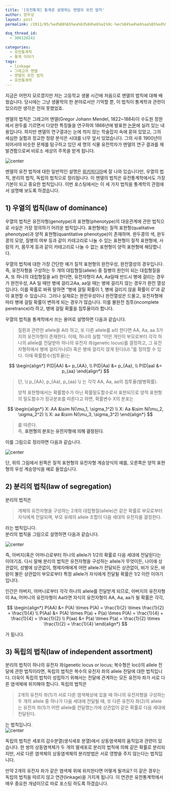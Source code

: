 ```yaml
---
title: '[유전통계] 통계로 설명하는 멘델의 유전 법칙'
author: 양우성
layout: post
permalink: /2011/05/%ed%86%b5%ea%b3%84%eb%a1%9c-%ec%84%a4%eb%aa%85%ed%95%98%eb%8a%94-%eb%a9%98%eb%8d%b8%ec%9d%98-%ec%9c%a0%ec%a0%84-%eb%b2%95%ec%b9%99/

dsq_thread_id:
  - 306120242

categories:
  - 유전통계학
  - 통계 이야기
tags:
  - linkage
  - 그레고어 멘델
  - 멘델의 유전 법칙
  - 유전통계학
---
```

지금은 어떤지 모르겠지만 저는 고등학교 생물 시간에 처음으로 멘델의 법칙에 대해 배웠습니다. 당시에는 그냥 생물학의 한 분야로서만 기억할 뿐, 이 법칙이 통계학과 관련이 있으리란 생각은 전혀 못했었죠.

멘델의 법칙은 그레고어 멘델(Gregor Johann Mendel, 1822~1884)이 수도원 정원에서 완두를 기르면서 다양한 특징들을 연구하여 1866년에 발표한 [논문][1]에 실려 있는 내용입니다. 하지만 멘델의 연구결과는 눈에 띄지 않는 학술잡지 속에 묻혀 있었고, 그의 세심한 실험과 정교한 정량 분석은 시대를 너무 앞서 있었습니다. 그의 사후 1900년이 되어서야 비슷한 문제를 탐구하고 있던 세 명의 식물 유전학자가 멘델의 연구 결과를 재발견함으로써 비로소 세상의 주목을 받게 됩니다.  

![center](http://i0.wp.com/wsyang.com/wp-content/uploads/2011/04/fig2.jpg)

멘델의 유전 법칙에 대한 일반적인 설명은 [위키피디아][2]에 잘 나와 있습니다만, 우열의 법칙, 분리의 법칙, 독립의 법칙으로 정리됩니다. 이 멘델의 법칙은 유전통계학에서도 가장 기본이 되고 중요한 법칙입니다. 이번 포스팅에서는 이 세 가지 법칙을 통계학의 관점에서 설명해 보도록 하겠습니다.

## 1) 우열의 법칙(law of dominance)

우열의 법칙은 유전자형(genotype)과 표현형(phenotype)의 대응관계에 관한 법칙으로 사실은 가장 정의하기 어려운 법칙입니다. 표현형에는 질적 표현형(qualitative phenotype)과 양적 표현형(quantitative phenotype)이 존재하며. 완두콩의 색, 완두콩의 모양, 질병의 여부 등과 같이 카테고리로 나눌 수 있는 표현형이 질적 표현형에, 사람의 키, 몸무게 등과 같이 카테고리로 나눌 수 없는 표현형이 양적 표현형에 해당합니다.

우열의 법칙에 대한 가장 간단한 예가 질적 표현형의 완전우성, 완전열성의 경우입니다. 즉, 유전자형을 구성하는 두 개의 대립형질(allele) 중 질병의 원인이 되는 대립형질을 A, 또 하나의 대립형질을 a라 한다면, 유전자형이 AA, Aa일때 반드시 병에 걸리는 경우가 완전우성, AA 일 때만 병에 걸리고Aa, aa일 때는 병에 걸리지 않는 경우가 완전 열성입니다. 이를 확률로 바꿔 말하면 &#8220;병에 걸릴 확률이 1, 병에 걸리지 않을 확률이 0&#8243;과 같이 표현할 수 있습니다. 그러나 실제로는 완전우성이나 완전열성은 드물고, 유전자형에 따라 병에 걸릴 확률이 변하게 되는 경우가 많습니다. 이를 불완전 침투(incomplete peretrance)라 하고, 병에 걸릴 확률을 침투율이라 합니다.

우열의 법칙을 통계학에서 쓰는 용어로 설명하면 다음과 같습니다.

 > 질환과 관련한 allele을 A라 하고, 또 다른 allele를 a라 한다면 AA, Aa, aa 3가지의 유전자형이 존재한다. 이때, 하나의 실험 &#8220;어떤 개인이 부모로부터 각각 하나의 allele를 전달받아 하나의 유전자 좌(genetic locus)를 결정하고, 그 유전자형하에서 병에 걸리거나(D) 혹은 병에 걸리지 않게 된다(U).&#8221;를 정의할 수 있다. 이때 확률함수(침투율)는
 
 $$
 \begin{align*}  
 P(D|AA) &= p_{AA}, \\ 
 P(D|Aa) &= p_{Aa}, \\
 P(D|aa) &= p_{aa}  
 \end{align*}
 $$

> 단, \\( p\_{AA}, p\_{Aa}, p_{aa} \\) 는 각각 AA, Aa, aa의 침투율(발병확률).
> 
> 양적 표현형에서는 확률함수가 아닌 확률밀도함수로서 표현되므로 양적 표현형의 밀도함수가 정규분포를 따른다고 하면, 확률변수 X의 분포는

$$ 
 \begin{align*}  
 X: AA &\sim N(\mu_1, \sigma_1^2) \\  
 X: Aa &\sim N(\mu_2, \sigma_2^2) \\  
 X: aa &\sim  N(\mu_3, \sigma_3^2)  
 \end{align*}
$$ 

> 를 따른다.  
> 즉, **표현형의 분포는 유전자형에 의해 결정된다**.

이를 그림으로 정리하면 다음과 같습니다.

![center](http://i0.wp.com/wsyang.com/wp-content/uploads/2011/04/fig3.jpg)

단, 위의 그림에서 왼쪽은 질적 표현형의 유전자형 계승양식의 예를, 오른쪽은 양적 표현형의 우성 계승양식을 예로 들었습니다.

## 2) 분리의 법칙(law of segregation)

분리의 법칙은

> 개체의 유전자형을 구성하는 2개의 대립형질(allele)은 같은 확률로 부모로부터 자식에게 전달되며, 부모 유래의 allele 조합이 다음 세대의 유전자를 결정한다.

라는 법칙입니다.  
분리의 법칙을 그림으로 설명하면 다음과 같습니다.

![center](http://i0.wp.com/wsyang.com/wp-content/uploads/2011/04/fig4.jpg)

즉, 아버지(혹은 어머니)로부터 하나의 allele가 1/2의 확률로 다음 세대에 전달된다는 이야기죠. 다시 말해 분리의 법칙은 유전자형을 구성하는 allele가 무엇이든, 나이에 상관없이, 성별에 상관없이, 형제자매에게 어떤 allele가 전달되든 상관없이, 비가 오든, 바람이 불든 상관없이 부모로부터 특정 allele가 자식에게 전달될 확률은 1/2 이란 이야기입니다.

인간은 아버지, 어머니로부터 각각 하나의 allele를 전달받게 되므로, 아버지의 유전자형이 Aa, 어머니의 유전자형이 Aa라면 자식의 유전자형이 AA, Aa, aa가 될 확률은 각각,  

$$
\begin{align*}  
P(AA) &= P(A) \times P(A) = \frac{1}{2} \times \frac{1}{2} = \frac{1}{4} \\  
P(Aa) &= P(A) \times P(a) + P(a) \times P(A) = \frac{1}{4} + \frac{1}{4} = \frac{1}{2} \\  
P(aa) &= P(a) \times P(a) = \frac{1}{2} \times \frac{1}{2} = \frac{1}{4}  
\end{align*}  
$$

가 됩니다.

## 3) 독립의 법칙(law of independent assortment)

분리의 법칙이 하나의 유전자 좌(genetic locus or locus; 복수형은 loci)의 allele 전달에 관한 법칙이라면, 독립의 법칙은 복수의 유전자 좌의 allele 전달에 대한 법칙입니다. 더욱이 독립의 법칙이 성립하기 위해서는 전달에 관계하는 모든 유전자 좌가 서로 다른 염색체에 위치해야 합니다. 독립의 법칙은

> 2개의 유전자 좌(1)가 서로 다른 염색체상에 있을 때 하나의 유전자형을 구성하는 두 개의 allele 중 하나가 다음 세대에 전달될 때, 또 다른 유전자 좌(2)의 allele는 유전자 좌(1)가 어떤 allele를 전달했는가에 상관없이 같은 확률로 다음 세대에 전달된다.

는 법칙입니다.  
![center](http://i2.wp.com/wsyang.com/wp-content/uploads/2011/04/fig5.jpg)

독립의 법칙은 세포의 감수분열(생식세포 분열)에서 상동염색체의 움직임과 관련이 있습니다. 한 쌍의 상동염색체가 두 개의 딸세포로 분리의 법칙에 의해 같은 확률로 분리되지만, 서로 다른 염색체의 상동염색체의 분리방법은 서로 영향을 주지 않는다는 법칙입니다.

만약 2개의 유전자 좌가 같은 염색체 위에 위치한다면 어떻게 될까요? 이 같은 경우는 독립의 법칙을 따르지 않고 연관(linkage)을 가지게 됩니다. 이 연관은 유전통계학에서 매우 중요한 개념이므로 따로 포스팅 하도록 하겠습니다.

 [1]: http://www.esp.org/foundations/genetics/classical/gm-65.pdf
 [2]: http://ko.wikipedia.org/wiki/%EB%A9%98%EB%8D%B8%EC%9D%98_%EC%9C%A0%EC%A0%84%EB%B2%95%EC%B9%99
 [3]: http://i0.wp.com/wsyang.com/wp-content/uploads/2011/04/fig3.jpg
 [4]: http://i2.wp.com/wsyang.com/wp-content/uploads/2011/04/fig5.jpg